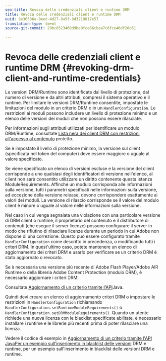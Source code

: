 ```yaml
---
seo-title: Revoca delle credenziali client e runtime DRM
title: Revoca delle credenziali client e runtime DRM
uuid: 8e36536a-8eed-4d27-8a5f-8d3219817e57
translation-type: tm+mt
source-git-commit: 29bc8323460d9be0fce66cbea7c6fce46df20d61

---
```



# Revoca delle credenziali client e runtime DRM {#revoking-drm-client-and-runtime-credentials}

Le versioni DRM/Runtime sono identificate dal livello di protezione, dal numero di versione e da altri attributi, compresi il sistema operativo e il runtime. Per limitare le versioni DRM/Runtime consentite, impostate le limitazioni del modulo in un criterio DRM o in un `HandlerConfiguration`. Le restrizioni ai moduli possono includere un livello di protezione minimo e un elenco delle versioni dei moduli che non possono essere rilasciate.

Per informazioni sugli attributi utilizzati per identificare un modulo DRM/Runtime, consultate [Lista nera dei client DRM con restrizioni all&#39;accesso al contenuto](../../protecting-content/introduction/usage-rules/runtime-application-restrictions/blacklist-drm-clients.md) protetto.

Se è impostato il livello di protezione minimo, la versione sul client (specificata nel token del computer) deve essere maggiore o uguale al valore specificato.

Se viene specificato un elenco di versioni escluse e la versione del client corrisponde a uno qualsiasi degli identificatori di versione nell&#39;elenco, al client non sarà consentito utilizzare un diritto contenente questa istanza ModuleRequirements. Affinché un modulo corrisponda alle informazioni sulla versione, tutti i parametri specificati nelle informazioni sulla versione, ad eccezione della versione release, devono corrispondere esattamente ai valori dei moduli. La versione di rilascio corrisponde se il valore del modulo client è minore o uguale al valore nelle informazioni sulla versione.

Nel caso in cui venga segnalata una violazione con una particolare versione di DRM client o runtime, il proprietario del contenuto e il distributore di contenuti (che esegue il server licenze) possono configurare il server in modo che rifiutino di rilasciare licenze durante un periodo in cui Adobe non dispone di una correzione. Questo può essere configurato tramite `HandlerConfiguration` come descritto in precedenza, o modificando tutti i criteri DRM. In quest&#39;ultimo caso, potete mantenere un elenco di aggiornamento dei criteri DRM e usarlo per verificare se un criterio DRM è stato aggiornato o revocato.

Se è necessaria una versione più recente di Adobe Flash Player/Adobe AIR Runtime o della libreria Adobe Content Protection (modulo DRM), è necessario aggiornare i criteri DRM.

Consultate [Aggiornamento di un criterio tramite l&#39;API](../../protecting-content/working-policies-overview/updating-policy-using-java-api.md)Java.

Quindi devi creare un elenco di aggiornamento criteri DRM o impostare le restrizioni in `HandlerConfiguration` richiamando `HandlerConfiguration.setRuntimeModuleRequirements()` o `HandlerConfiguration.setDRMModuleRequirements()`. Quando un utente richiede una nuova licenza con le blacklist specificate abilitate, è necessario installare i runtime e le librerie più recenti prima di poter rilasciare una licenza.

Vedere il codice di esempio in [Aggiornamento di un criterio tramite l&#39;API JavaPer un esempio sull&#39;inserimento in blacklist delle versioni](../../protecting-content/working-policies-overview/updating-policy-using-java-api.md) DRM e runtime, per un esempio sull&#39;inserimento in blacklist delle versioni DRM e runtime.
